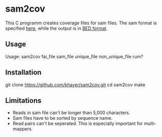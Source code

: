 # sam2cov

This C programm creates coverage files for sam files. The sam format is specified [here](http://samtools.sourceforge.net/SAMv1.pdf), while the output is in [BED format](http://genome.ucsc.edu/FAQ/FAQformat.html#format1).

## Usage

  Usage: sam2cov fai_file sam_file unique_file non_unique_file rum?

## Installation

  git clone https://github.com/khayer/sam2cov.git
  cd sam2cov
  make

## Limitations

* Reads in sam file can't be longer than 5,000 characters.
* Sam files have to be sorted by sequence name.
* Read pairs can't be seperated. This is especially important for multi-mappers.
